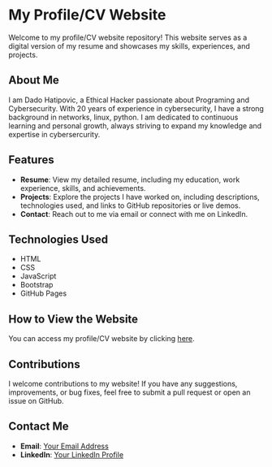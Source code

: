 # My Profile/CV Website

Welcome to my profile/CV website repository! This website serves as a digital version of my resume and showcases my skills, experiences, and projects.

## About Me

I am Dado Hatipovic, a Ethical Hacker passionate about Programing and Cybersecurity. With 20 years of experience in cybersecurity, I have a strong background in networks, linux, python. I am dedicated to continuous learning and personal growth, always striving to expand my knowledge and expertise in cybersercurity.

## Features

- **Resume**: View my detailed resume, including my education, work experience, skills, and achievements.
- **Projects**: Explore the projects I have worked on, including descriptions, technologies used, and links to GitHub repositories or live demos.
- **Contact**: Reach out to me via email or connect with me on LinkedIn.

## Technologies Used

- HTML
- CSS
- JavaScript
- Bootstrap 
- GitHub Pages 

## How to View the Website

You can access my profile/CV website by clicking [here](https://d4d00x.github.io/).

## Contributions

I welcome contributions to my website! If you have any suggestions, improvements, or bug fixes, feel free to submit a pull request or open an issue on GitHub.

## Contact Me

- **Email**: [Your Email Address](mailto:dado.cybersec@gmail.com)
- **LinkedIn**: [Your LinkedIn Profile](https://www.linkedin.com/in/dzevad-dado-hatipovic-ab0637205)


